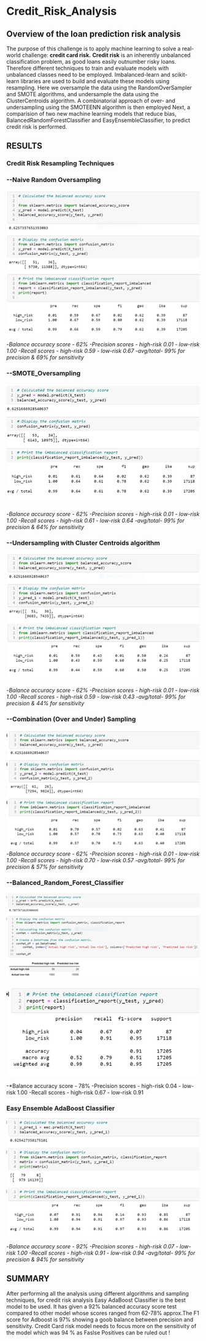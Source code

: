 # Credit_Risk_Analysis
## Overview of the loan prediction risk analysis
The purpose of this challenge is to apply machine learning to solve a real-world challenge: **credit card risk.**
**Credit risk** is an inherently unbalanced classification problem, as good loans easily outnumber risky loans. Therefore different techniques to train and evaluate models with unbalanced classes need to be employed. Imbalanced-learn and scikit-learn libraries are used  to build and evaluate these  models using resampling.
 Here we oversample the data using the RandomOverSampler and SMOTE algorithms, and undersample the data using the ClusterCentroids algorithm. A combinatorial approach of over- and undersampling using the SMOTEENN algorithm is then employed  Next, a comparision of  two new machine learning models that reduce bias, BalancedRandomForestClassifier and EasyEnsembleClassifier, to predict credit risk is performed.
 
 ## RESULTS
 
 ### Credit Risk Resampling Techniques
 ### --Naive Random Oversampling
 
 ![NaiveRandomOversampling](./Resources/NaiveRandomOversampling.PNG)
 
-*Balance accuracy score - 62%
-Precision scores - high-risk 0.01 - low-risk 1.00
-Recall scores - high-risk 0.59 - low-risk 0.67
-avg/total- 99% for precision & 69% for sensitivity*
 
  
 ### --SMOTE_Oversampling
  
  ![SMOTE_Oversampling](./Resources/SMOTE_Oversampling.PNG)
  
-*Balance accuracy score - 62%
-Precision scores - high-risk 0.01 - low-risk 1.00
-Recall scores - high-risk 0.61 - low-risk 0.64
-avg/total- 99% for precision & 64% for sensitivity*
 
 ### --Undersampling with Cluster Centroids algorithm
 ![ClusterCentroids_algorithm](./Resources/ClusterCentroids_algorithm.PNG)
 
-*Balance accuracy score - 62%
-Precision scores - high-risk 0.01 - low-risk 1.00
-Recall scores - high-risk 0.59 - low-risk 0.43
-avg/total- 99% for precision & 44% for sensitivity*
 
 
 
 ### --Combination (Over and Under) Sampling
 ![CombinationOverandUnderSampling](./Resources/CombinationOverandUnderSampling.PNG)
-*Balance accuracy score - 62%
-Precision scores - high-risk 0.01 - low-risk 1.00
-Recall scores - high-risk 0.70 - low-risk 0.57
-avg/total- 99% for precision & 57% for sensitivity*
 
 ### --Balanced_Random_Forest_Classifier

![Balanced_Random_Forest_Classifier](./Resources/Balanced_Random_Forest_Classifier.PNG)

![BalancedRFCR](./Resources/BalancedRFCR.PNG)

-*Balance accuracy score - 78%
-Precision scores - high-risk 0.04 - low-risk 1.00
-Recall scores - high-risk 0.67 - low-risk 0.91


### Easy Ensemble AdaBoost Classifier

![Easy_Ensemble_AdaBoost_Classifier](./Resources/Easy_Ensemble_AdaBoost_Classifier.PNG)

-*Balance accuracy score - 92%
-Precision scores - high-risk 0.07 - low-risk 1.00
-Recall scores - high-risk 0.91 - low-risk 0.94
-avg/total- 99% for precision & 94% for sensitivity*

## SUMMARY

After performing all the analysis using different algorithms and sampling techniques, for credit risk analysis Easy AdaBoost Classifier is the best  model to be used.
It has given a 92% balanced accuracy score test compared to other model whose scores ranged from 62-78% approx.The F1 score for Adboost is 97% showing a goob balance between 
precision and sensitivity. Credit Card risk model needs to focus more on the sensitivity of the model which was 94 %  as Faslse Positives can be ruled out !
